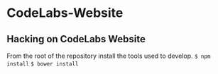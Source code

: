CodeLabs-Website
================

## Hacking on CodeLabs Website
From the root of the repository install the tools used to develop.
`$ npm install`
`$ bower install`
